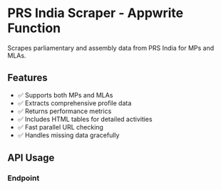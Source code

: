 # PRS India Scraper - Appwrite Function

Scrapes parliamentary and assembly data from PRS India for MPs and MLAs.

## Features

- ✅ Supports both MPs and MLAs
- ✅ Extracts comprehensive profile data
- ✅ Returns performance metrics
- ✅ Includes HTML tables for detailed activities
- ✅ Fast parallel URL checking
- ✅ Handles missing data gracefully

## API Usage

### Endpoint